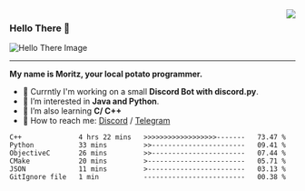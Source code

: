 <img align="right" src="https://visitor-badge.laobi.icu/badge?page_id=RealPotatoe.RealPotatoe">

### Hello There 👋

![Hello There Image](https://media.giphy.com/media/xTiIzJSKB4l7xTouE8/giphy.gif)

***

**My name is Moritz, your local potato programmer.**

* 💫 Currntly I'm working on a small **Discord Bot with discord.py**.
* 🧠 I’m interested in **Java and Python**.
* 📖 I’m also learning **C/ C++**
* 💬 How to reach me: <a href="https://discord.com/users/261489152321781761">Discord</a> / <a href="https://t.me/thepotatoe">Telegram</a>

<!--START_SECTION:waka-->

```text
C++              4 hrs 22 mins   >>>>>>>>>>>>>>>>>>-------   73.47 %
Python           33 mins         >>-----------------------   09.41 %
ObjectiveC       26 mins         >>-----------------------   07.44 %
CMake            20 mins         >------------------------   05.71 %
JSON             11 mins         >------------------------   03.13 %
GitIgnore file   1 min           -------------------------   00.38 %
```

<!--END_SECTION:waka-->

